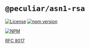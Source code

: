 # `@peculiar/asn1-rsa`

[![License](https://img.shields.io/badge/license-MIT-green.svg?style=flat)](https://raw.githubusercontent.com/PeculiarVentures/asn1-schema/master/packages/rsa/LICENSE.md)
[![npm version](https://badge.fury.io/js/%40peculiar%2Fasn1-rsa.svg)](https://badge.fury.io/js/%40peculiar%2Fasn1-rsa)
  
[![NPM](https://nodei.co/npm/@peculiar/asn1-rsa.png)](https://nodei.co/npm/@peculiar/asn1-rsa/)

[RFC 8017](https://tools.ietf.org/html/rfc8017)